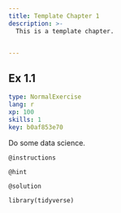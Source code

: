```yaml
---
title: Template Chapter 1
description: >-
  This is a template chapter.


---
```

## Ex 1.1

```yaml
type: NormalExercise
lang: r
xp: 100
skills: 1
key: b0af853e70
```

Do some data science.

`@instructions`


`@hint`




`@solution`
```{r}
library(tidyverse)


```





